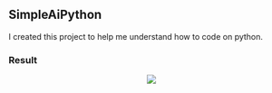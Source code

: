 ## SimpleAiPython
I created this project to help me understand how to code on python.

### Result
<p align="center">
   <img src="https://i.ibb.co/K7XFpqf/Capture.png">
</p>

